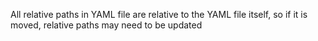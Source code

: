 All relative paths in YAML file are relative to the YAML file itself,
so if it is moved, relative paths may need to be updated
